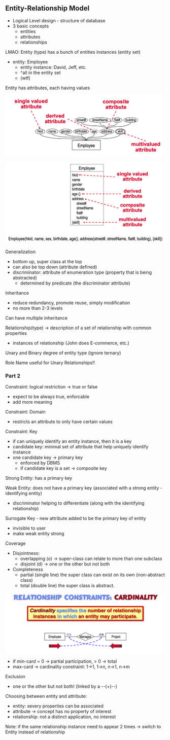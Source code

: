 ## Entity-Relationship Model
- Logical Level design - structure of database
- 3 basic concepts
  - entities
  - attributes
  - relationships

LMAO: Entity (type) has a bunch of entities instances (entity set)
- entity: Employee
  - entity instance: David, Jeff, etc.
  - ^all in the entity set
  - (wtf)

Entity has attributes, each having values

![image](DB/images/1.png)

![image](DB/images/2.png)

Generalization
- bottom up, super class at the top
- can also be top down (attribute defined)
- discriminator: attribute of enumeration type (property that is being abstracted)
  - determined by predicate (the discriminator attribute)

Inheritance
- reduce redundancy, promote reuse, simply modification
- no more than 2-3 levels

Can have multiple inheritance

Relationship(type) -> description of a set of relationship with common properties
- instances of relationship (John does E-commerce, etc.)

Unary and Binary degree of entity type (ignore ternary)

Role Name useful for Unary Relationships!!

### Part 2

Constraint: logical restriction -> true or false
  - expect to be always true, enforcable
- add more meaning

Constraint: Domain
- restricts an attribute to only have certain values

Constraint: Key
- if can uniquely identify an entity instance, then it is a key
- candidate key: minimal set of attribute that help uniquely identify instance
- one candidate key -> primary key
  - enforced by DBMS
  - if candidate key is a set -> composite key

Strong Entity: has a primary key

Weak Entity: does not have a primary key (associated with a strong entity - identifying entity)
- discriminator helping to differentiate (along with the identifying relationship)


Surrogate Key - new attribute added to be the primary key of entity
- invisible to user
- make weak entity strong

Coverage
- Disjointness:
  - overlapping (o) -> super-class can relate to more than one subclass
  - disjoint (d) -> one or the other but not both
- Completeness
  - partial (single line) the super class can exist on its own (non-abstract class)
  - total (double line) the super class is abstract.

![img](DB/images/3.png)
- if min-card = 0 -> partial participation, > 0 -> total
- max-card -> cardinality constraint: 1->1, 1->n, n->1, n->m

Exclusion
- one or the other but not both! (linked by a --(+)--)

Choosing between entity and attribute:
- entity: severy properties can be associated
- attribute -> concept has no property of interest
- relationship: not a distinct application, no interest

Note: if the same relationship instance need to appear 2 times -> switch to Entity instead of relationship